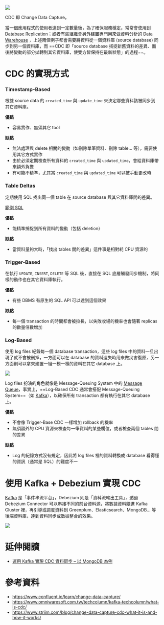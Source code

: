 ![](<https://raw.githubusercontent.com/Jamison-Chen/KM-software/master/img/cdc.webp>)

CDC 即 Change Data Capture。

當一個應用程式的使用者達到一定數量後，為了確保服務穩定，常常會使用到 [Database Replication](</System Design/Database Replication.md>)；或者有些組織會另外建置專門用來做資料分析的 [Data Warehouse](</System Design/ETL vs. ELT.md#Data Warehouse>) ，上述兩個例子都會需要將資料從一個資料庫 (source database) 同步到另一個資料庫，而 ==CDC 即「source database 捕捉新舊資料的差異、而後將變動的部分拋轉到其它資料庫，使雙方皆保持在最新狀態」的過程==。

# CDC 的實現方式

### Timestamp-Based

根據 source data 的 `created_time` 與 `update_time` 來決定哪些資料該被同步到其它資料庫。

**優點**

- 容易實作、無須其它 tool

**缺點**

- 無法處理與 delete 相關的變動（如刪除單筆資料、刪除 table… 等），需要使用其它方式實作
- 由於必須定期檢查所有資料的 `created_time` 與 `updated_time`，會給資料庫帶來額外負擔
- 有可能不精準，尤其當 `created_time` 與 `updated_time` 可以被手動更改時

### Table Deltas

定期使用 SQL 找出同一個 table 在 source database 與其它資料庫間的差異。

[範例 SQL](https://www.mssqltips.com/sqlservertip/2779/ways-to-compare-and-find-differences-for-sql-server-tables-and-data/)

**優點**

- 能精準捕捉到所有資料的變動（包括 deletion）

**缺點**

- 當資料量夠大時，「找出 tables 間的差異」這件事是相對耗 CPU 資源的

### Trigger-Based

在執行 `UPDATE`, `INSERT`, `DELETE` 等 SQL 後，直接在 SQL 底層觸發同步機制，將同樣的動作也在其它資料庫執行。

**優點**

- 有些 DBMS 有原生的 SQL API 可以達到這個效果

**缺點**

- 每一個 transaction 的時間都會被拉長，以失敗收場的機率也會隨著 replicas 的數量倍數增加

### Log-Based

使用 log files 紀錄每一個 database transaction，這些 log files 中的資料一旦出現了就不會被刪掉，一方面可以在 database 的資料遺失時用來做災害復原，另一方面則可以拿來建置一組一模一樣的資料在其它 database 上。

![](<https://raw.githubusercontent.com/Jamison-Chen/KM-software/master/img/log-based-cdc.png>)

Log files 扮演的角色就像是 Message-Queuing System 中的 [Message Queue](</System Design/Message-Queuing System.md#Message Queue>)，事實上，==Log-Based CDC 通常會搭配 Message-Queuing System==（如 [Kafka](</Services/Kafka.draft.md>)），以確保所有 transaction 都有執行在其它 database 上。

**優點**

- 不會像 Trigger-Base CDC 一樣增加 rollback 的機率
- 無須額外的 CPU 資源來檢查每一筆資料的某些欄位，或者檢查兩個 tables 間的差異

**缺點**

- Log 的紀錄方式沒有規定，因此將 log files 裡的資料轉換成 database 看得懂的資訊（通常是 SQL）的難度不一

# 使用 Kafka + Debezium 實現 CDC

[Kafka](</Services/Kafka.draft.md>) 是「事件串流平台」，Debezium 則是「資料流輸出工具」，透過 Debezium Connector 可以串接不同的前台資料源，將數據資料餵進 Kafka Cluster 裡，再引導或調度資料到 Greenplum、Elasticsearch、MongoDB… 等後端資料庫，達到資料同步或數據整合的效果。

![](<https://raw.githubusercontent.com/Jamison-Chen/KM-software/master/img/debezium-arch.png>)

# 延伸閱讀

- [運用 Kafka 實現 CDC 資料同步 – 以 MongoDB 為例](https://www.omniwaresoft.com.tw/techcolumn/kafka-techcolumn/using-kafka-for-cdc-with-mongodb/)

# 參考資料

- <https://www.confluent.io/learn/change-data-capture/>
- <https://www.omniwaresoft.com.tw/techcolumn/kafka-techcolumn/what-is-cdc/>
- <https://www.striim.com/blog/change-data-capture-cdc-what-it-is-and-how-it-works/>

